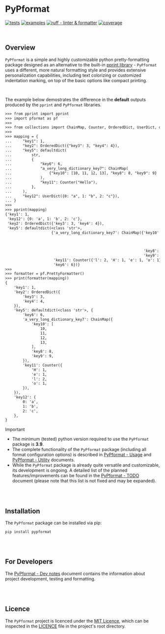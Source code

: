 # PyPformat

[![tests](https://github.com/SpectraL519/pypformat/actions/workflows/tests.yaml/badge.svg)](https://github.com/SpectraL519/pypformat/actions/workflows/tests)
[![examples](https://github.com/SpectraL519/pypformat/actions/workflows/examples.yaml/badge.svg)](https://github.com/SpectraL519/pypformat/actions/workflows/examples)
[![ruff - linter & formatter](https://github.com/SpectraL519/pypformat/actions/workflows/ruff.yaml/badge.svg)](https://github.com/SpectraL519/pypformat/actions/workflows/ruff)
[![coverage](https://img.shields.io/endpoint?url=https://gist.githubusercontent.com/SpectraL519/60ba7283e412ea91cd2db2b3b649003d/raw/pypf_covbadge.json)]()

<br />

## Overview

`PyPformat` is a simple and highly customizable python pretty-formatting package designed as an alternative to the built-in [pprint library](https://docs.python.org/3/library/pprint.html) - `PyPformat` uses a different, more natural formatting style and provides extensive personalization capabilities, including text colorizing or customized indentation marking, on top of the basic options like compact printing.

<br />

The example below demostrates the difference in the **default** outputs produced by the `pprint` and `PyPformat` libraries.

```txt
>>> from pprint import pprint
>>> import pformat as pf
>>>
>>> from collections import ChainMap, Counter, OrderedDict, UserDict, defaultdict
>>>
>>> mapping = {
...     "key1": 1,
...     "key2": OrderedDict({"key3": 3, "key4": 4}),
...     "key5": defaultdict(
...         str,
...         {
...             "key6": 6,
...             "a_very_long_dictionary_key7": ChainMap(
...                 {"key10": [10, 11, 12, 13], "key8": 8, "key9": 9}
...             ),
...             "key11": Counter("Hello"),
...         },
...     ),
...     "key12": UserDict({0: "a", 1: "b", 2: "c"}),
... }
>>>
>>> pprint(mapping)
{'key1': 1,
 'key12': {0: 'a', 1: 'b', 2: 'c'},
 'key2': OrderedDict({'key3': 3, 'key4': 4}),
 'key5': defaultdict(<class 'str'>,
                     {'a_very_long_dictionary_key7': ChainMap({'key10': [10,
                                                                         11,
                                                                         12,
                                                                         13],
                                                               'key8': 8,
                                                               'key9': 9}),
                      'key11': Counter({'l': 2, 'H': 1, 'e': 1, 'o': 1}),
                      'key6': 6})}
>>>
>>> formatter = pf.PrettyFormatter()
>>> print(formatter(mapping))
{
    'key1': 1,
    'key2': OrderedDict({
        'key3': 3,
        'key4': 4,
    }),
    'key5': defaultdict(<class 'str'>, {
        'key6': 6,
        'a_very_long_dictionary_key7': ChainMap({
            'key10': [
                10,
                11,
                12,
                13,
            ],
            'key8': 8,
            'key9': 9,
        }),
        'key11': Counter({
            'H': 1,
            'e': 1,
            'l': 2,
            'o': 1,
        }),
    }),
    'key12': {
        0: 'a',
        1: 'b',
        2: 'c',
    },
}
```

> [!IMPORTANT]
>
> - The minimum (tested) python version required to use the `PyPformat` package is **3.9**.
> - The complete functionality of the `PyPformat` package (including all format configuration options) is described in [PyPformat - Usage](https://github.com/SpectraL519/pypformat/blob/v1.2.4/docs/usage.md) and [PyPformat - Utility](https://github.com/SpectraL519/pypformat/blob/v1.2.4/docs/utility.md) documents.
> - While the `PyPformat` package is already quite versatile and customizable, its development is ongoing. A detailed list of the planned features/improvements can be found in the [PyPformat - TODO](https://github.com/SpectraL519/pypformat/blob/v1.2.4/docs/todo.md) document (please note that this list is not fixed and may be expanded).

<br />
<br />

## Installation

The `PyPformat` package can be installed via pip:

```shell
pip install pypformat
```

<br />
<br />

## For Developers

The [PyPformat - Dev notes](https://github.com/SpectraL519/pypformat/blob/v1.2.4/docs/dev_notes.md) document contains the information about project development, testing and formatting.

<br />
<br />

## Licence

The `PyPformat` project is licenced under the [MIT Licence](https://opensource.org/license/mit/), which can be inspected in the [LICENCE](https://github.com/SpectraL519/pypformat/blob/v1.2.4/LICENSE) file in the project's root directory.
